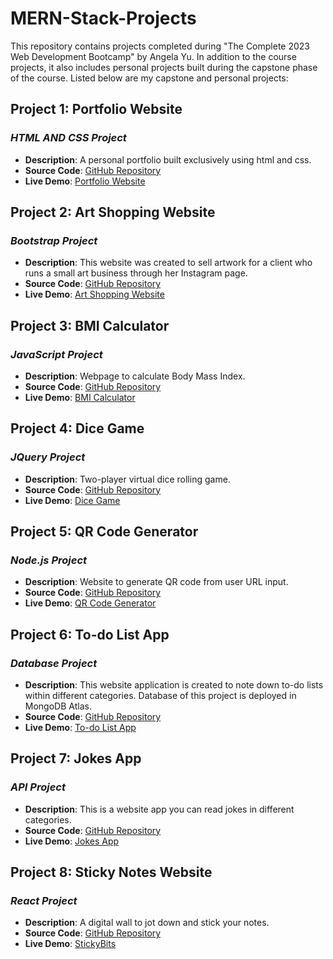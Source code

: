 # MERN-Stack-Projects
This repository contains projects completed during "The Complete 2023 Web Development Bootcamp" by Angela Yu. In addition to the course projects, it also includes personal projects built during the capstone phase of the course. Listed below are my capstone and personal projects:

## Project 1: Portfolio Website
### *HTML AND CSS Project*

- **Description**: A personal portfolio built exclusively using html and css.
- **Source Code**: [GitHub Repository](https://github.com/NoohaAbdulNasar/WebDevBootcamp-Projects/tree/main/05_personal_site)
- **Live Demo**: [Portfolio Website](https://noohas-personal-site.netlify.app/)

## Project 2: Art Shopping Website
### *Bootstrap Project*

- **Description**: This website was created to sell artwork for a client who runs a small art business through her Instagram page.
- **Source Code**: [GitHub Repository](https://github.com/NoohaAbdulNasar/WebDevBootcamp-Projects/tree/main/04_bootstrap_project)
- **Live Demo**: [Art Shopping Website](https://strokes-by-nihma.netlify.app/)

## Project 3: BMI Calculator
### *JavaScript Project*

- **Description**: Webpage to calculate Body Mass Index.
- **Source Code**: [GitHub Repository](https://github.com/NoohaAbdulNasar/WebDevBootcamp-Projects/tree/main/06_bmi_calculator)
- **Live Demo**: [BMI Calculator](https://bmi-calculator-online.netlify.app/)

## Project 4: Dice Game
### *JQuery Project*

- **Description**: Two-player virtual dice rolling game.
- **Source Code**: [GitHub Repository](https://github.com/NoohaAbdulNasar/WebDevBootcamp-Projects/tree/main/07_dice_game)
- **Live Demo**: [Dice Game](https://online-dice-game.netlify.app/)

## Project 5: QR Code Generator
### *Node.js Project*

- **Description**: Website to generate QR code from user URL input.
- **Source Code**: [GitHub Repository](https://github.com/NoohaAbdulNasar/WebDevBootcamp-Projects/tree/main/10_qr_code_generator)
- **Live Demo**: [QR Code Generator](https://online-qr-code-generator.onrender.com/)

## Project 6: To-do List App
### *Database Project*

- **Description**: This website application is created to note down to-do lists within different categories. Database of this project is deployed in MongoDB Atlas.
- **Source Code**: [GitHub Repository](https://github.com/NoohaAbdulNasar/WebDevBootcamp-Projects/tree/main/12_todo_list_App)
- **Live Demo**: [To-do List App](https://to-do-app-2py3.onrender.com/)

## Project 7: Jokes App
### *API Project*

- **Description**: This is a website app you can read jokes in different categories.
- **Source Code**: [GitHub Repository](https://github.com/NoohaAbdulNasar/WebDevBootcamp-Projects/tree/main/14_jokes_app)
- **Live Demo**: [Jokes App](https://online-joke-app.onrender.com/)

## Project 8: Sticky Notes Website
### *React Project*

- **Description**: A digital wall to jot down and stick your notes.
- **Source Code**: [GitHub Repository](https://github.com/NoohaAbdulNasar/WebDevBootcamp-Projects/tree/main/18_sticky_bits)
- **Live Demo**: [StickyBits](https://sticky-bits-app.onrender.com)
